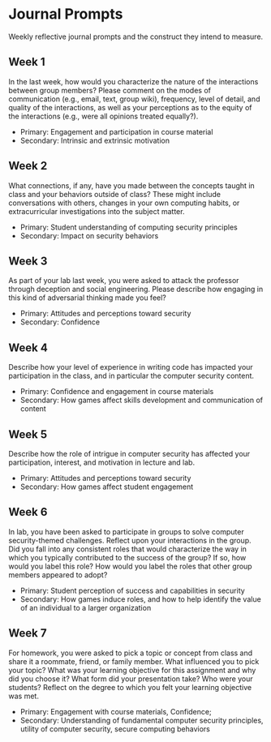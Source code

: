# Journal Prompts
Weekly reflective journal prompts and the construct they intend to measure.


## Week 1
In the last week, how would you characterize the nature of the interactions between group members? Please comment on the modes of communication (e.g., email, text, group wiki), frequency, level of detail, and quality of the interactions, as well as your perceptions as to the equity of the interactions (e.g., were all opinions treated equally?).

 * Primary: Engagement and participation in course material
 * Secondary: Intrinsic and extrinsic motivation


## Week 2
What connections, if any, have you made between the concepts taught in class and your behaviors outside of class? These might include conversations with others, changes in your own computing habits, or extracurricular investigations into the subject matter.

 * Primary: Student understanding of computing security principles
 * Secondary: Impact on security behaviors


## Week 3
As part of your lab last week, you were asked to attack the professor through deception and social engineering. Please describe how engaging in this kind of adversarial thinking made you feel?

 * Primary: Attitudes and perceptions toward security
 * Secondary: Confidence


## Week 4
Describe how your level of experience in writing code has impacted your participation in the class, and in particular the computer security content.

 * Primary: Confidence and engagement in course materials
 * Secondary: How games affect skills development and communication of content


## Week 5
Describe how the role of intrigue in computer security has affected your participation, interest, and motivation in lecture and lab.

 * Primary: Attitudes and perceptions toward security
 * Secondary: How games affect student engagement


## Week 6
In lab, you have been asked to participate in groups to solve computer security-themed challenges. Reflect upon your interactions in the group. Did you fall into any consistent roles that would characterize the way in which you typically contributed to the success of the group? If so, how would you label this role? How would you label the roles that other group members appeared to adopt? 

 * Primary: Student perception of success and capabilities in security
 * Secondary: How games induce roles, and how to help identify the value of an individual to a larger organization


## Week 7
For homework, you were asked to pick a topic or concept from class and share it a roommate, friend, or family member. What influenced you to pick your topic? What was your learning objective for this assignment and why did you choose it? What form did your presentation take? Who were your students? Reflect on the degree to which you felt your learning objective was met.

 * Primary: Engagement with course materials, Confidence; 
 * Secondary: Understanding of fundamental computer security principles, utility of computer security, secure computing behaviors


